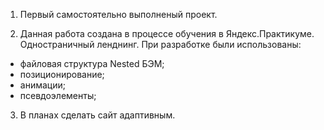 1. Первый самостоятельно выполненый проект.

2. Данная работа создана в процессе обучения в Яндекс.Практикуме.
Одностраничный ленднинг. При разработке были использованы:
* файловая структура Nested БЭМ;
* позиционирование;
* анимации;
* псевдоэлементы;

3. В планах сделать сайт адаптивным.
